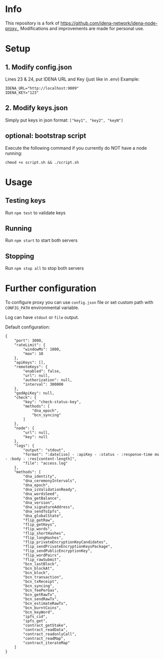 # Info

This repository is a fork of https://github.com/idena-network/idena-node-proxy. 
Modifications and improvements are made for personal use.

# Setup

## 1. Modify config.json
Lines 23 & 24, put IDENA URL and Key (just like in .env)
Example:
```
IDENA_URL="http://localhost:9009"
IDENA_KEY="123"
```

## 2. Modify keys.json
Simply put keys in json format:
`["key1", "key2", "keyN"]`

## optional: bootstrap script
Execute the following command if you currently do NOT have a node running:
```
chmod +x script.sh && ./script.sh
```

# Usage

## Testing keys
Run `npm test` to validate keys

## Running
Run `npm start` to start both servers

## Stopping
Run `npm stop all` to stop both servers

# Further configuration

To configure proxy you can use `config.json` file or set custom path with `CONFIG_PATH` environmental variable.

Log can have `stdout` or `file` output.

Default configuration:

```
{
    "port": 3000,
    "rateLimit": {
        "windowMs": 1000,
        "max": 10
    },
    "apiKeys": [],
    "remoteKeys": {
        "enabled": false,
        "url": null,
        "authorization": null,
        "interval": 300000
    },
    "godApiKey": null,
    "check": {
        "key": "check-status-key",
        "methods": [
            "dna_epoch",
            "bcn_syncing"
        ]
    },
    "node": {
        "url": null,
        "key": null
    },
    "logs": {
        "output": "stdout",
        "format": ":date[iso] - :apiKey - :status - :response-time ms - :body - :res[content-length]",
        "file": "access.log"
    },
    "methods": [
        "dna_identity",
        "dna_ceremonyIntervals",
        "dna_epoch",
        "dna_isValidationReady",
        "dna_wordsSeed",
        "dna_getBalance",
        "dna_version",
        "dna_signatureAddress",
        "dna_sendToIpfs",
        "dna_globalState",
        "flip_getRaw",
        "flip_getKeys",
        "flip_words",
        "flip_shortHashes",
        "flip_longHashes",
        "flip_privateEncryptionKeyCandidates",
        "flip_sendPrivateEncryptionKeysPackage",
        "flip_sendPublicEncryptionKey",
        "flip_wordPairs",
        "flip_rawSubmit",
        "bcn_lastBlock",
        "bcn_blockAt",
        "bcn_block",
        "bcn_transaction",
        "bcn_txReceipt",
        "bcn_syncing",
        "bcn_feePerGas",
        "bcn_getRawTx",
        "bcn_sendRawTx",
        "bcn_estimateRawTx",
        "bcn_burntCoins",
        "bcn_keyWord",
        "ipfs_cid",
        "ipfs_get",
        "contract_getStake",
        "contract_readData",
        "contract_readonlyCall",
        "contract_readMap",
        "contract_iterateMap"
    ]
}
```
